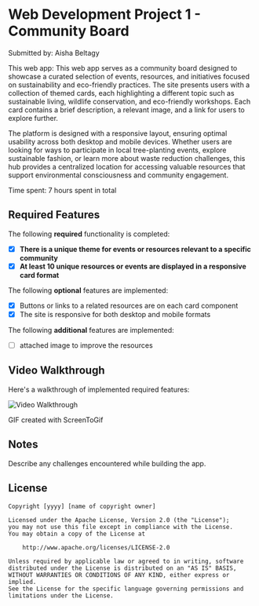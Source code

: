 # Web Development Project 1 - Community Board

Submitted by: Aisha Beltagy

This web app: This web app serves as a community board designed to showcase a curated selection of events, resources, and initiatives focused on sustainability and eco-friendly practices. The site presents users with a collection of themed cards, each highlighting a different topic such as sustainable living, wildlife conservation, and eco-friendly workshops. Each card contains a brief description, a relevant image, and a link for users to explore further.

The platform is designed with a responsive layout, ensuring optimal usability across both desktop and mobile devices. Whether users are looking for ways to participate in local tree-planting events, explore sustainable fashion, or learn more about waste reduction challenges, this hub provides a centralized location for accessing valuable resources that support environmental consciousness and community engagement.

Time spent: 7 hours spent in total

## Required Features

The following **required** functionality is completed:

- [x] **There is a unique theme for events or resources relevant to a specific community**
- [x] **At least 10 unique resources or events are displayed in a responsive card format**

The following **optional** features are implemented:

- [x] Buttons or links to a related resources are on each card component
- [x] The site is responsive for both desktop and mobile formats

The following **additional** features are implemented:

* [ ] attached image to improve the resources 

## Video Walkthrough

Here's a walkthrough of implemented required features:

<img src='[[http://i.imgur.com/link/to/your/gif/file.gif](https://imgur.com/a/project-01-qpfBgtk)   ](https://imgur.com/a/project-01-qpfBgtk)' title='Video Walkthrough' width='' alt='Video Walkthrough' />

<!-- Replace this with whatever GIF tool you used! -->

<!-- Recommended tools:
[Kap](https://getkap.co/) for macOS
[ScreenToGif](https://www.screentogif.com/) for Windows
[peek](https://github.com/phw/peek) for Linux. -->


GIF created with ScreenToGif  

## Notes

Describe any challenges encountered while building the app.

## License

    Copyright [yyyy] [name of copyright owner]

    Licensed under the Apache License, Version 2.0 (the "License");
    you may not use this file except in compliance with the License.
    You may obtain a copy of the License at

        http://www.apache.org/licenses/LICENSE-2.0

    Unless required by applicable law or agreed to in writing, software
    distributed under the License is distributed on an "AS IS" BASIS,
    WITHOUT WARRANTIES OR CONDITIONS OF ANY KIND, either express or implied.
    See the License for the specific language governing permissions and
    limitations under the License.
